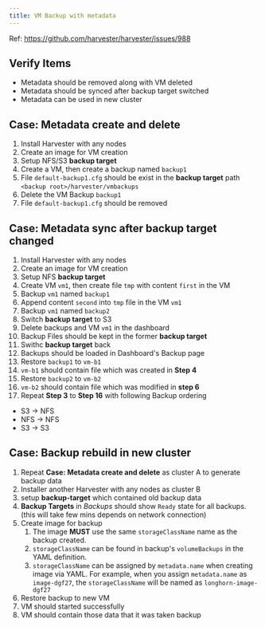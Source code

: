 ```yaml
---
title: VM Backup with metadata
---
```

Ref: https://github.com/harvester/harvester/issues/988

## Verify Items
  - Metadata should be removed along with VM deleted
  - Metadata should be synced after backup target switched
  - Metadata can be used in new cluster


## Case: Metadata create and delete
1. Install Harvester with any nodes
2. Create an image for VM creation
3. Setup NFS/S3 **backup target**
4. Create a VM, then create a backup named `backup1`
5. File `default-backup1.cfg` should be exist in the **backup target** path `<backup root>/harvester/vmbackups`
6. Delete the VM Backup `backup1`
7. File `default-backup1.cfg` should be removed

## Case: Metadata sync after backup target changed
1. Install Harvester with any nodes
2. Create an image for VM creation
3. Setup NFS **backup target**
4. Create VM `vm1`, then create file `tmp` with content `first` in the VM
5. Backup `vm1` named `backup1`
6. Append content `second` into `tmp` file in the VM `vm1`
7. Backup `vm1` named `backup2`
8. Switch **backup target** to S3
9. Delete backups and VM `vm1` in the dashboard
10. Backup Files should be kept in the former **backup target**
11. Swithc **backup target** back
12. Backups should be loaded in Dashboard's Backup page
13. Restore `backup1` to `vm-b1`
14. `vm-b1` should contain file which was created in **Step 4**
15. Restore `backup2` to `vm-b2`
16. `vm-b2` should contain file which was modified in **step 6**
17. Repeat **Step 3** to **Step 16** with following Backup ordering
  - S3 -> NFS
  - NFS -> NFS
  - S3 -> S3

## Case: Backup rebuild in new cluster
1. Repeat **Case: Metadata create and delete** as cluster A to generate backup data
2. Installer another Harvester with any nodes as cluster B
3. setup **backup-target** which contained old backup data
3. **Backup Targets** in _Backups_ should show `Ready` state for all backups.  (this will take few mins depends on network connection)
4. Create image for backup
    1. The image **MUST** use the same `storageClassName` name as the backup created.
    2. `storageClassName` can be found in backup's `volumeBackups` in the YAML definition.
    3. `storageClassName` can be assigned by `metadata.name` when creating image via YAML.
      For example, when you assign `metadata.name` as `image-dgf27`, the `storageClassName` will be named as `longhorn-image-dgf27`
5. Restore backup to new VM
6. VM should started successfully
7. VM should contain those data that it was taken backup
